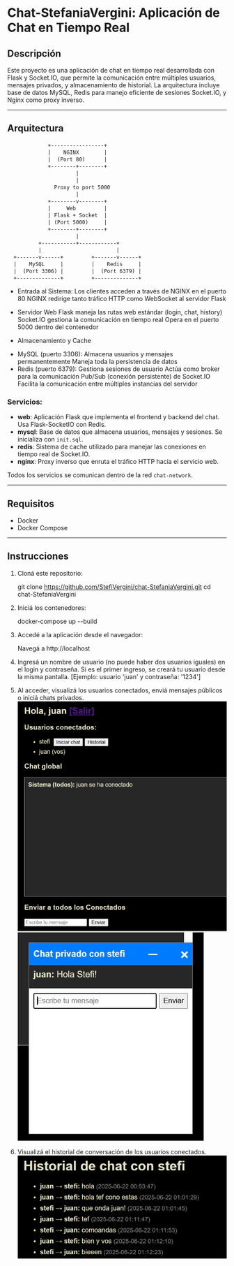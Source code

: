 # Chat-StefaniaVergini: Aplicación de Chat en Tiempo Real

## Descripción

Este proyecto es una aplicación de chat en tiempo real desarrollada con Flask y Socket.IO, que permite la comunicación entre múltiples usuarios, mensajes privados, y almacenamiento de historial. La arquitectura incluye base de datos MySQL, Redis para manejo eficiente de sesiones Socket.IO, y Nginx como proxy inverso.

---

## Arquitectura

                 +-----------------+
                 |    NGINX        |
                 |  (Port 80)      |
                 +--------+--------+
                          |
                          |
                   Proxy to port 5000
                          |
                 +--------v--------+
                 |     Web         |
                 | Flask + Socket  |
                 | (Port 5000)     |
                 +--------+--------+
                          |
              +-----------+------------+
              |                        |
      +-------v------+         +-------v------+
      |    MySQL     |         |    Redis     |
      |  (Port 3306) |         |  (Port 6379) |
      +--------------+         +--------------+

- Entrada al Sistema:
    Los clientes acceden a través de NGINX en el puerto 80
    NGINX redirige tanto tráfico HTTP como WebSocket al servidor Flask

- Servidor Web
    Flask maneja las rutas web estándar (login, chat, history)
    Socket.IO gestiona la comunicación en tiempo real
    Opera en el puerto 5000 dentro del contenedor

- Almacenamiento y Cache
* MySQL (puerto 3306):
    Almacena usuarios y mensajes permanentemente
    Maneja toda la persistencia de datos
* Redis (puerto 6379):
    Gestiona sesiones de usuario
    Actúa como broker para la comunicación Pub/Sub (conexión persistente) de Socket.IO
    Facilita la comunicación entre múltiples instancias del servidor

### Servicios:

- **web**: Aplicación Flask que implementa el frontend y backend del chat. Usa Flask-SocketIO con Redis.
- **mysql**: Base de datos que almacena usuarios, mensajes y sesiones. Se inicializa con `init.sql`.
- **redis**: Sistema de cache utilizado para manejar las conexiones en tiempo real de Socket.IO.
- **nginx**: Proxy inverso que enruta el tráfico HTTP hacia el servicio web.

Todos los servicios se comunican dentro de la red `chat-network`.

---

## Requisitos

- Docker
- Docker Compose

---

## Instrucciones

1. Cloná este repositorio:

   git clone https://github.com/StefiVergini/chat-StefaniaVergini.git
   cd chat-StefaniaVergini

2. Iniciá los contenedores:

    docker-compose up --build

3. Accedé a la aplicación desde el navegador:

    Navegá a http://localhost

4. Ingresá un nombre de usuario (no puede haber dos usuarios iguales) en el login y     contraseña. 
    Si es el primer ingreso, se creará tu usuario desde la misma pantalla.
    [Ejemplo: usuario 'juan' y contraseña: '1234']

5. Al acceder, visualizá los usuarios conectados, enviá mensajes públicos o iniciá chats privados.
    ![alt text](image.png)
    ![alt text](image-2.png)

6. Visualizá el historial de conversación de los usuarios conectados.
    ![alt text](image-1.png)